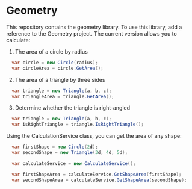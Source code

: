 # Geometry

This repository contains the geometry library. To use this library, add a reference to the Geometry project.
The current version allows you to calculate: 
1. The area of a circle by radius
  ```csharp
    var circle = new Circle(radius);
    var circleArea = circle.GetArea();
  ```

2. The area of a triangle by three sides
  ```csharp
    var triangle = new Triangle(a, b, c);
    var triangleArea = triangle.GetArea();
  ```

3. Determine whether the triangle is right-angled 
  ```csharp
    var triangle = new Triangle(a, b, c);
    var isRightTriangle = triangle.IsRightTriangle();
  ```

Using the CalculationService class, you can get the area of any shape:
  ```csharp
    var firstShape = new Circle(2d);
    var secondShape = new Triangle(3d, 4d, 5d);

    var calculateService = new CalculateService();

    var firstShapeArea = calculateService.GetShapeArea(firstShape);
    var secondShapeArea = calculateService.GetShapeArea(secondShape);
  ```
